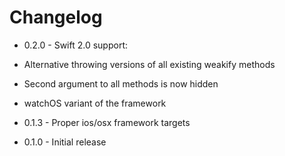 # Changelog

* 0.2.0 - Swift 2.0 support:
 * Alternative throwing versions of all existing weakify methods
 * Second argument to all methods is now hidden
 * watchOS variant of the framework

* 0.1.3 - Proper ios/osx framework targets

* 0.1.0 - Initial release